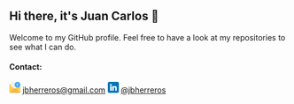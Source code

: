 ## Hi there, it's Juan Carlos 👋

Welcome to my GitHub profile. Feel free to have a look at my repositories to see what I can do. 


#### Contact:
<img src="email.png" width="20" height="20"> jbherreros@gmail.com
<img src="linkedin.png" width="20" height="20"> <a href="https://www.linkedin.com/in/jbherreros/">@jbherreros</a>


